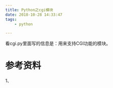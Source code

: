 ```yaml
---
title: Python之cgi模块
date: 2018-10-28 14:33:47
tags:
	- python

---
```




看cgi.py里面写的信息是：用来支持CGI功能的模块。



# 参考资料

1、